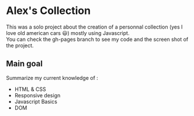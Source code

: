 # Alex's Collection

This was a solo project about the creation of a personnal collection (yes I love old american cars 😃) mostly using Javascript. </br>
You can check the gh-pages branch to see my code and the screen shot of the project. </br>

## Main goal

Summarize my current knowledge of :

- HTML & CSS
- Responsive design
- Javascript Basics
- DOM
